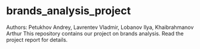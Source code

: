 # brands_analysis_project
Authors: Petukhov Andrey, Lavrentev Vladmir, Lobanov Ilya, Khaibrahmanov Arthur
This repository contains our project on brands analysis. Read the project report for details.
